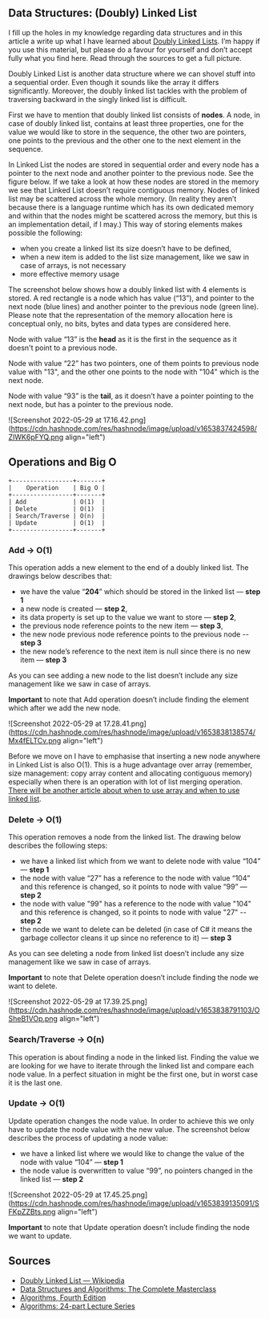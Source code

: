 ## Data Structures: (Doubly) Linked List

I fill up the holes in my knowledge regarding data structures and in this article a write up what I have learned about [Doubly Linked Lists](https://en.wikipedia.org/wiki/Doubly_linked_list). I’m happy if you use this material, but please do a favour for yourself and don’t accept fully what you find here. Read through the sources to get a full picture.

Doubly Linked List is another data structure where we can shovel stuff into a sequential order. Even though it sounds like the array it differs significantly. Moreover, the doubly linked list tackles with the problem of traversing backward in the singly linked list is difficult.

First we have to mention that doubly linked list consists of **nodes**. A node, in case of doubly linked list, contains at least three properties, one for the value we would like to store in the sequence, the other two are pointers, one points to the previous and the other one to the next element in the sequence.

In Linked List the nodes are stored in sequential order and every node has a pointer to the next node and another pointer to the previous node. See the figure below. If we take a look at how these nodes are stored in the memory we see that Linked List doesn’t require contiguous memory. Nodes of linked list may be scattered across the whole memory. (In reality they aren’t because there is a language runtime which has its own dedicated memory and within that the nodes might be scattered across the memory, but this is an implementation detail, if I may.) This way of storing elements makes possible the following:

- when you create a linked list its size doesn’t have to be defined,
- when a new item is added to the list size management, like we saw in case of arrays, is not necessary
- more effective memory usage

The screenshot below shows how a doubly linked list with 4 elements is stored. A red rectangle is a node which has value (“13”), and pointer to the next node (blue lines) and another pointer to the previous node (green line). Please note that the representation of the memory allocation here is conceptual only, no bits, bytes and data types are considered here.

Node with value “13” is the **head** as it is the first in the sequence as it doesn't point to a previous node.

Node with value “22” has two pointers, one of them points to previous node value with "13", and the other one points to the node with "104" which is the next node.

Node with value “93” is the **tail**, as it doesn’t have a pointer pointing to the next node, but has a pointer to the previous node.


![Screenshot 2022-05-29 at 17.16.42.png](https://cdn.hashnode.com/res/hashnode/image/upload/v1653837424598/ZIWK6pFYQ.png align="left")

## Operations and Big O

```
+-----------------+-------+
|    Operation    | Big O |
+-----------------+-------+
| Add             | O(1)  |
| Delete          | O(1)  |
| Search/Traverse | O(n)  |
| Update          | O(1)  |
+-----------------+-------+
``` 

### Add → O(1)
This operation adds a new element to the end of a doubly linked list. The drawings below describes that:

- we have the value “**204**” which should be stored in the linked list — **step 1**
- a new node is created — **step 2**,
- its data property is set up to the value we want to store — **step 2**,
- the previous node reference points to the new item — **step 3**,
- the new node previous node reference points to the previous node -- **step 3**
- the new node’s reference to the next item is null since there is no new item — **step 3**

As you can see adding a new node to the list doesn’t include any size management like we saw in case of arrays.

**Important** to note that Add operation doesn’t include finding the element which after we add the new node.


![Screenshot 2022-05-29 at 17.28.41.png](https://cdn.hashnode.com/res/hashnode/image/upload/v1653838138574/Mx4fELTCv.png align="left")

Before we move on I have to emphasise that inserting a new node anywhere in Linked List is also O(1). This is a huge advantage over array (remember, size management: copy array content and allocating contiguous memory) especially when there is an operation with lot of list merging operation. [There will be another article about when to use array and when to use linked list](https://andrascsanyi.hashnode.dev/array-or-linkedlist-or-custom-data-type).

### Delete → O(1)

This operation removes a node from the linked list. The drawing below describes the following steps:

- we have a linked list which from we want to delete node with value “104” — **step 1**
- the node with value “27” has a reference to the node with value “104” and this reference is changed, so it points to node with value “99” — **step 2**
- the node with value "99" has a reference to the node with value "104" and this reference is changed, so it points to node with value "27" -- **step 2**
- the node we want to delete can be deleted (in case of C# it means the garbage collector cleans it up since no reference to it) — **step 3**

As you can see deleting a node from linked list doesn’t include any size management like we saw in case of arrays.

**Important** to note that Delete operation doesn’t include finding the node we want to delete.

![Screenshot 2022-05-29 at 17.39.25.png](https://cdn.hashnode.com/res/hashnode/image/upload/v1653838791103/OSheB1VOp.png align="left")

### Search/Traverse → O(n)

This operation is about finding a node in the linked list. Finding the value we are looking for we have to iterate through the linked list and compare each node value. In a perfect situation in might be the first one, but in worst case it is the last one.

### Update → O(1)

Update operation changes the node value. In order to achieve this we only have to update the node value with the new value. The screenshot below describes the process of updating a node value:

- we have a linked list where we would like to change the value of the node with value “104” — **step 1**
- the node value is overwritten to value “99”, no pointers changed in the linked list — **step 2**

![Screenshot 2022-05-29 at 17.45.25.png](https://cdn.hashnode.com/res/hashnode/image/upload/v1653839135091/SFKpZZBts.png align="left")

**Important** to note that Update operation doesn’t include finding the node we want to update.


## Sources

- [Doubly Linked List — Wikipedia](https://en.wikipedia.org/wiki/Doubly_linked_list)
- [Data Structures and Algorithms: The Complete Masterclass](https://learning.oreilly.com/videos/data-structures-and/9781801078504/)
- [Algorithms, Fourth Edition](https://learning.oreilly.com/library/view/algorithms-fourth-edition/9780132762564/)
- [Algorithms: 24-part Lecture Series](https://learning.oreilly.com/videos/algorithms-24-part-lecture/9780134384528/)

